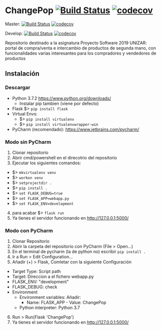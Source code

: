 # ChangePop [![Build Status](https://travis-ci.org/unizar-30226-2019-06/ChangePop-Back.svg?branch=master)](https://travis-ci.org/unizar-30226-2019-06/ChangePop-Back) [![codecov](https://codecov.io/gh/unizar-30226-2019-06/ChangePop-Back/branch/master/graph/badge.svg)](https://codecov.io/gh/unizar-30226-2019-06/ChangePop-Back)



Master: [![Build Status](https://travis-ci.org/unizar-30226-2019-06/ChangePop-Back.svg?branch=master)](https://travis-ci.org/unizar-30226-2019-06/ChangePop-Back) [![codecov](https://codecov.io/gh/unizar-30226-2019-06/ChangePop-Back/branch/master/graph/badge.svg)](https://codecov.io/gh/unizar-30226-2019-06/ChangePop-Back)


Develop: [![Build Status](https://travis-ci.org/unizar-30226-2019-06/ChangePop-Back.svg?branch=develop)](https://travis-ci.org/unizar-30226-2019-06/ChangePop-Back) [![codecov](https://codecov.io/gh/unizar-30226-2019-06/ChangePop-Back/branch/develop/graph/badge.svg)](https://codecov.io/gh/unizar-30226-2019-06/ChangePop-Back)




Repositorio destinado a la asignatura Proyecto Software 2019 UNIZAR: portal de compra/venta e intercambio de productos de segunda mano, con funcionalidades varias interesantes para los compradores y vendedores de productos

## Instalación

### Descargar
- Python 3.7.2 https://www.python.org/downloads/
  - Instalar pip tambien (viene por defecto)
- Flask $> ```pip install flask```
- Virtual Envs:
  - $> ```pip install virtualenv```
  - $> ```pip install virtualenvwrapper-win```
- PyCharm (recomendado): https://www.jetbrains.com/pycharm/

### Modo sin PyCharm
1) Clonar repositorio
2) Abrir cmd/powershell en el direcotrio del repositorio
3) Ejecutar los siguientes comandos:
  - $> ```mkvirtualenv venv```
  - $> ```workon venv```
  - $> ```setprojectdir .```
  - $> ```pip install .```
  - $> ```set FLASK_DEBUG=true```
  - $> ```set FLASK_APP=webapp.py```
  - $> ```set FLASK_ENV=development```
4) para acabar $> ```flask run```
7) Ya tienes el servidor funcionando en http://127.0.0.1:5000/

### Modo con PyCharm
1) Clonar Repositorio
2) Abrir la carpeta del repositorio con PyCharm (File > Open...)
3) En el terminal de pycharm (la de python no) escribir ```pip install .```
4) Ir a Run > Edit Configuration...
5) Añadir (+) > Flask, Comletar con la siguiente Configuración
  - Target Type: Script path
  - Target: Direccion a el fichero webapp.py
  - FLASK_ENV: "development"
  - FLASK_DEBUG: check
  - Environment
    - Environment variables: Añadir:
      - Name: FLASK_APP - Value: ChangePop
    - Python interpreter: Python 3.7
6) Run > Run(Flask 'ChangePop')
7) Ya tienes el servidor funcionando en http://127.0.0.1:5000/
